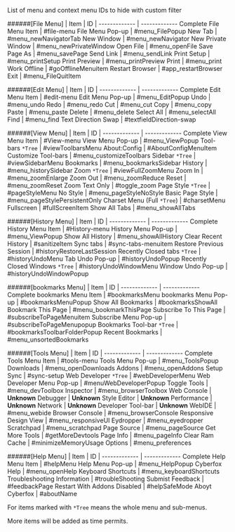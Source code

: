 List of menu and context menu IDs to hide with custom filter


######[File Menu]
| Item | ID |
------------- | -------------
Complete File Menu Item | #file-menu
File Menu Pop-up | #menu_FilePopup
New Tab | #menu_newNavigatorTab
New Window | #menu_newNavigator
New Private Window | #menu_newPrivateWindow
Open File | #menu_openFile
Save Page As | #menu_savePage
Send Link | #menu_sendLink
Print Setup | #menu_printSetup
Print Preview | #menu_printPreview
Print | #menu_print
Work Offline | #goOfflineMenuitem
Restart Browser | #app_restartBrowser
Exit | #menu_FileQuitItem


######[Edit Menu]
| Item | ID |
------------- | -------------
Complete Edit Menu Item | #edit-menu
Edit Menu Pop-up | #menu_EditPopup
Undo | #menu_undo
Redo | #menu_redo
Cut | #menu_cut
Copy | #menu_copy
Paste | #menu_paste
Delete | #menu_delete
Select All | #menu_selectAll
Find | #menu_find
Text Direction Swap | #textfieldDirection-swap


######[View Menu]
| Item | ID |
------------- | -------------
Complete View Menu Item | #View-menu
View Menu Pop-up | #menu_ViewPopup
Tool-bars `*Tree` | #viewToolbarsMenu
About:Config | #AboutConfigMenuItem
Customize Tool-bars | #menu_customizeToolbars
Sidebar `*Tree` | #viewSidebarMenu
Bookmarks | #menu_bookmarksSidebar
History | #menu_historySidebar
Zoom `*Tree` | #viewFullZoomMenu
Zoom In | #menu_zoomEnlarge
Zoom Out | #menu_zoomReduce
Reset | #menu_zoomReset
Zoom Text Only | #toggle_zoom
Page Style `*Tree` | #pageStyleMenu
No Style | #menu_pageStyleNoStyle
Basic Page Style | #menu_pageStylePersistentOnly
Charset Menu (Full `*Tree`) | #charsetMenu
Fullscreen | #fullScreenItem
Show All Tabs | #menu_showAllTabs


######[History Menu]
| Item | ID |
------------- | -------------
Complete History Menu Item | #History-menu
History Menu Pop-up | #menu_ViewPopup
Show All History | #menu_showAllHistory
Clear Recent History | #sanitizeItem
Sync tabs | #sync-tabs-menuitem
Restore Previous Session | #historyRestoreLastSession
Recently Closed tabs `*Tree` | #historyUndoMenu
Tab Undo Pop-up | #historyUndoPopup
Recently Closed Windows `*Tree` | #historyUndoWindowMenu
Window Undo Pop-up | #historyUndoWindowPopup


######[bookmarks Menu]
| Item | ID |
------------- | -------------
Complete bookmarks Menu Item | #bookmarksMenu
bookmarks Menu Pop-up | #bookmarksMenuPopup
Show All Bookmarks | #bookmarksShowAll
Bookmark This Page | #menu_bookmarkThisPage
Subscribe To This Page | #subscribeToPageMenuitem
Subscribe Menu Pop-up | #subscribeToPageMenupopup
Bookmarks Tool-bar `*Tree` | #bookmarksToolbarFolderPopup
Recent Bookmarks | #menu_unsortedBookmarks


######[Tools Menu]
| Item | ID |
------------- | -------------
Complete Tools Menu Item | #tools-menu
Tools Menu Pop-up | #menu_ToolsPopup
Downloads | #menu_openDownloads
Addons | #menu_openAddons
Setup Sync | #sync-setup
Web Developer `*Tree` | #webDeveloperMenu
Web Developer Menu Pop-up | #menuWebDeveloperPopup
Toggle Tools | #menu_devToolbox
Inspector | #menu_browserToolbox
Web Console | __Unknown__
Debugger | __Unknown__
Style Editor | __Unknown__
Performance | __Unknown__
Network | __Unknown__
Developer Tool-bar | __Unknown__
WebIDE | #menu_webide
Browser Console | #menu_browserConsole
Responsive Design View | #menu_responsiveUI
Eydropper | #menu_eyedropper
Scratchpad | #menu_scratchpad
Page Source | #menu_pageSource
Get More Tools | #getMoreDevtools
Page Info | #menu_pageInfo
Clear Ram Cache | #minimizeMemoryUsage
Options | #menu_preferences


######[Help Menu]
| Item | ID |
------------- | -------------
Complete Help Menu Item | #helpMenu
Help Menu Pop-up | #menu_HelpPopup
Cyberfox Help | #menu_openHelp
Keyboard Shortcuts | #menu_keyboardShortcuts
Troubleshooting Information | #troubleShooting
Submist Feedback | #feedbackPage
Restart With Addons Disabled | #helpSafeMode
Aboyt Cyberfox | #aboutName


For items marked with `*Tree` means the whole menu and sub-menus. 

More items will be added as time permits.







































